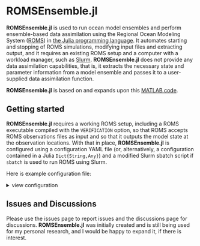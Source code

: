 # ROMSEnsemble.jl

**ROMSEnsemble.jl** is used to run ocean model ensembles and perform ensemble-based data assimilation using the Regional Ocean Modeling System ([ROMS](https://www.myroms.org/)) in [the Julia programming language](https://julialang.org/). It automates starting and stopping of ROMS simulations, modifying input files and extracting output, and it requires an existing ROMS setup and a computer with a workload manager, such as [Slurm](https://slurm.schedmd.com/). **ROMSEnsemble.jl** does not provide any data assimilation capabilities, that is, it extracts the necessary state and parameter information from a model ensemble and passes it to a user-supplied data assimilation function.

**ROMSEnsemble.jl** is based on and expands upon this [MATLAB code](https://github.com/bwang63/EnKF_3D_github).

## Getting started

**ROMSEnsemble.jl** requires a working ROMS setup, including a ROMS executable compiled with the `VERIFICATION` option, so that ROMS accepts ROMS observations files as input and so that it outputs the model state at the observation locations. With that in place,  **ROMSEnsemble.jl** is configured using a configuration YAML file (or, alternatively, a configuration contained in a Julia `Dict{String,Any}`) and a modified Slurm sbatch script if `sbatch` is used to run ROMS using Slurm.

Here is example configuration file:
<details>
<summary>view configuration</summary>

```
%YAML 1.2
---
# A description of all configuration parameters is shown in the Wiki.

# The ROMS executable to use for the ensemble simulations.
executable: "$HOME/romsensemble/romsM"

# ROMS main text-based input file (previously referred to as the "ocean.in" file).
# Note that this is a template file that will be copied, the original will remain unchanged by ROMSEnsemble.jl.
# The `paramchanges_ocean` parameter (below) can be used to make changes to the ROMS parameters in all
# copies.
ocean_in: "$HOME/romsensemble/romsinfiles/ocean.in"

# Changes to the template `ocean_in` file (optional). Each key must correspond to a parameter in the file
# specified by `ocean_in`.
# These modifications are only applied to copies of the file specified by `ocean_in`, the original file will
# remain unchanged.
paramchanges_ocean:
    TITLE: "ROMSEnsemble run"
    NtileI: 4
    NtileJ: 5
    NHIS: 96
    DT: 300

# ROMS biological input file containing parameters for the biological model (optional: not required for
# physics-only run without a coupled biological model).
# Note that this is a template file that will be copied, the original will remain unchanged by ROMSEnsemble.jl.
bio_in: "$HOME/romsensemble/romsinfiles/npzd_iron.in"

# ROMS data assimilation input file containing parameters for configuring data assimilation, including the
# observation file.
# Note that this is a template file that will be copied, the original will remain unchanged by ROMSEnsemble.jl.
s4dvar_in: "$HOME/romsensemble/romsinfiles/s4dvar.in"

# The ROMS observation file which includes observations for the length of the full data assimilation run.
# ROMSEnsemble.jl slices this file and provides only the observations belonging to the current data assimilation
# cycle to the assimilation function.
# The original file will be copied and not modified by ROMSEnsemble.jl.
obsfile: "$HOME/romsensemble/data/observationfile.nc"

# The ROMSEnsemble.jl run directory, used to temporarily store copies of ROMS input files and ROMS output files.
# Relevant output files will be copied to `storagedir` at the end of each assimilation cycle.
# Unless it is specified as an absolute path, `rundir` is considered to be relative to Julia's current working
# directory.
# This directory will be created if it does not exist and ROMSEnsemble.jl may delete and overwrite files in this
# directory!
rundir: "run"

# The ROMSEnsemble.jl storage directory, used to store ROMS output files. Relevant output files will be copied
# from `rundir` at the end of each assimilation cycle.
# This directory will be created if it does not exist and ROMSEnsemble.jl may delete and overwrite files in this
# directory!
storagedir: "output"

# A prefix that is appended to the filename of ROMS output files.
file_prefix: "romsens"

# The initial conditions used for the ROMSEnsemble.jl ensemble run.
# These can be specified as a single file name (all ensemble members start with the same initial conditions),
# a glob-expression to be expanded (e.g. "initial_conditions/ini*.nc"), or an array containing the individual
# file names (e.g. ["ic/ini01.nc", "ic/ini02.nc", "ic/ini03.nc"]). Note that in the latter two cases, the
# number of files must match the size of the ensemble `n_ens` (below).
initial_conditions: "$HOME/romsensemble/initial_conditions/ini*.nc"

# The length of a spinup in units of days, set to 0 for no spinup.
spinup_days: 0

# The number of ensemble members.
n_ens: 5

# The function performing the data assimilation. See the function stubs
# `ROMSEnsemble.af_stateestimation_stub`
# for reference.
assimilation_function: "ROMSEnsemble.af_stateestimation_stub"

# The length of each data assimilation cycle in days.
# Note that instead of specifying `cycle_length` and `num_cycles`, the stop dates between cycles can also
# be specified with the `stopdates` option.
cycle_length: 4

# The number of data assimilation cycle to run.
num_cycles: 1

# The data assimilation type: use "state" for state estimation, and "parameter" for parameter estimation.
estimationtype: "state"

# The cycle setup, determining the number of iterations or "outer loops" to perform in each cycle and how
# many of the ensemble members to run. This can be a `String` or a vector of integers.
# "EnKF" is equivalent to [`n_ens`, `n_ens`], i.e. run the full ensemble forward, perform data assimilation,
# then run the full (updated) ensemble forward to the end of the cycle.
# When `cycle_setup` is specified by a vector, the `noassimlastiter` variable determines if an assimilation
# step is performed in the last iteration (default: perform no assimilation in last iteration
# `noassimlastiter=true`)
cycle_setup: "EnKF"

# The variables to pass from the observation file to the assimilation function. These provide additional
# information about the observations, for example, the observation errors or observations locations, useful
# for implementing localization.
obsfile_variables: ["obs_type", "obs_error", "obs_Xgrid", "obs_Ygrid", "obs_Zgrid", "obs_depth"]

# The way to start each ROMS simulation of the ensemble. The strings "sbatch" and "srun" indicate the use of
# Slurm's sbatch and srun commands (see https://slurm.schedmd.com/).
# Alternatively, an instance of type `ROMSEnsemble.ROMSStarter` can be added to a compiled configuration
# dictionary in order to use a custom ROMSStarter.
ROMSStarter: "sbatch"

# The "sbatch" option for `ROMSStarter` requires the specification of a template sbatch script. The structure
# for this file is described in the wiki.
batchscript: "$HOME/romsensemble/data/sbatch_script.template"
```

</details>

## Issues and Discussions

Please use the issues page to report issues and the discussions page for discussions. **ROMSEnsemble.jl** was initially created and is still being used for my personal research, and I would be happy to expand it, if there is interest.
